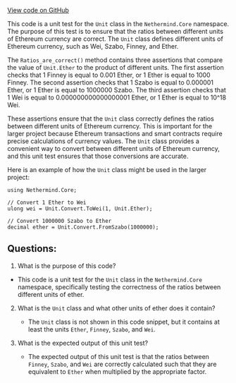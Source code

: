 [View code on GitHub](https://github.com/nethermindeth/nethermind/Nethermind.Core.Test/UnitTests.cs)

This code is a unit test for the `Unit` class in the `Nethermind.Core` namespace. The purpose of this test is to ensure that the ratios between different units of Ethereum currency are correct. The `Unit` class defines different units of Ethereum currency, such as Wei, Szabo, Finney, and Ether. 

The `Ratios_are_correct()` method contains three assertions that compare the value of `Unit.Ether` to the product of different units. The first assertion checks that 1 Finney is equal to 0.001 Ether, or 1 Ether is equal to 1000 Finney. The second assertion checks that 1 Szabo is equal to 0.000001 Ether, or 1 Ether is equal to 1000000 Szabo. The third assertion checks that 1 Wei is equal to 0.000000000000000001 Ether, or 1 Ether is equal to 10^18 Wei. 

These assertions ensure that the `Unit` class correctly defines the ratios between different units of Ethereum currency. This is important for the larger project because Ethereum transactions and smart contracts require precise calculations of currency values. The `Unit` class provides a convenient way to convert between different units of Ethereum currency, and this unit test ensures that those conversions are accurate. 

Here is an example of how the `Unit` class might be used in the larger project:

```
using Nethermind.Core;

// Convert 1 Ether to Wei
ulong wei = Unit.Convert.ToWei(1, Unit.Ether);

// Convert 1000000 Szabo to Ether
decimal ether = Unit.Convert.FromSzabo(1000000);
```
## Questions: 
 1. What is the purpose of this code?
   - This code is a unit test for the `Unit` class in the `Nethermind.Core` namespace, specifically testing the correctness of the ratios between different units of ether.

2. What is the `Unit` class and what other units of ether does it contain?
   - The `Unit` class is not shown in this code snippet, but it contains at least the units `Ether`, `Finney`, `Szabo`, and `Wei`.

3. What is the expected output of this unit test?
   - The expected output of this unit test is that the ratios between `Finney`, `Szabo`, and `Wei` are correctly calculated such that they are equivalent to `Ether` when multiplied by the appropriate factor.